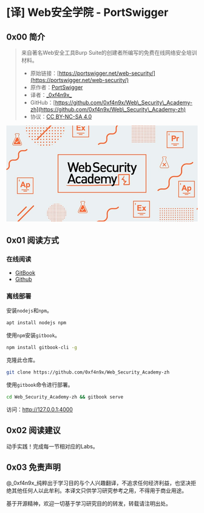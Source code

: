 <!--
cover: .gitbook/assets/imgs/cover/home-cover.jpeg
coverY: 0
-->

# [译] Web安全学院 - PortSwigger

## 0x00 简介

> 来自著名Web安全工具Burp Suite的创建者所编写的免费在线网络安全培训材料。
>
> * 原始链接：[https://portswigger.net/web-security/](https://portswigger.net/web-security/)
> * 原作者：[PortSwigger](https://portswigger.net/)
> * 译者：[\_0xf4n9x\_](https://twitter.com/\_0xf4n9x\_)
> * GitHub：[https://github.com/0xf4n9x/Web\_Security\_Academy-zh](https://github.com/0xf4n9x/Web\_Security\_Academy-zh)
> * 协议：[CC BY-NC-SA 4.0](https://creativecommons.org/licenses/by-nc-sa/4.0/)

![](.gitbook/assets/imgs/cover/cover.jpg)

## 0x01 阅读方式

### 在线阅读

* [GitBook](https://0xf9.gitbook.io/pwsazh/)
* [Github](learning-path.md)

### 离线部署

安装`nodejs`和`npm`。

```bash
apt install nodejs npm
```

使用`npm`安装`gitbook`。

```bash
npm install gitbook-cli -g
```

克隆此仓库。

```bash
git clone https://github.com/0xf4n9x/Web_Security_Academy-zh
```

使用`gitbook`命令进行部署。

```bash
cd Web_Security_Academy-zh && gitbook serve
```

访问：http://127.0.0.1:4000

## 0x02 阅读建议

动手实践！完成每一节相对应的Labs。

## 0x03 免责声明

@\_0xf4n9x\_纯粹出于学习目的与个人兴趣翻译，不追求任何经济利益，也坚决拒绝其他任何人以此牟利。本译文只供学习研究参考之用，不得用于商业用途。

基于开源精神，欢迎一切基于学习研究目的的转发，转载请注明出处。

